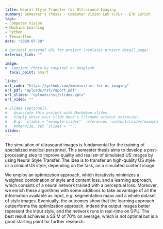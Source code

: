 ```yaml
---
title: Neural Style Transfer for Ultrasound Imaging
summary: Semester's Thesis - Computer Vision Lab (CVL) - ETH Zurich
tags:
- Computer Vision
- Machine Learning
- Python
- Tensorflow
date: "2020-07-20"

# Optional external URL for project (replaces project detail page).
external_link: ""

image:
#  caption: Photo by rawpixel on Unsplash
  focal_point: Smart

links:
url_code: "https://github.com/dmenini/nst-for-us-imaging"
url_pdf: "uploads/nst/report.pdf"
url_slides: "uploads/nst/slides.pptx"
url_video: ""

# Slides (optional).
#   Associate this project with Markdown slides.
#   Simply enter your slide deck's filename without extension.
#   E.g. `slides = "example-slides"` references `content/slides/example-slides.md`.
#   Otherwise, set `slides = ""`.
slides: 
---
```


The simulation of ultrasound images is fundamental for the training of specialized medical personnel.
This semester thesis aims to develop a post-processing step to improve quality and realism of simulated US images by using Neural Style Transfer. The idea is to transfer an high-quality US style or a clinical US style, depending on the task, on a simulated content image. 

We employ an optimization approach, which iteratively minimizes a weighted combination of style and content loss, and a learning approach, which consists of a neural network trained with a perceptual loss.
Moreover, we enrich these algorithms with some additions to take advantage of all the information available as input, e.g. segmentation maps and a whole dataset of style images. Eventually, the outcomes show that the learning approach outperforms the optimization approach. Indeed the output images better represent the input style, and the network runs in real-time on GPU. 
The best result achieves a SSIM of 70% on average, which is not optimal but is a good starting point for further research.
